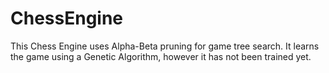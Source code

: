 # ChessEngine

This Chess Engine uses Alpha-Beta pruning for game tree search.
It learns the game using a Genetic Algorithm, however it has not been trained yet.
